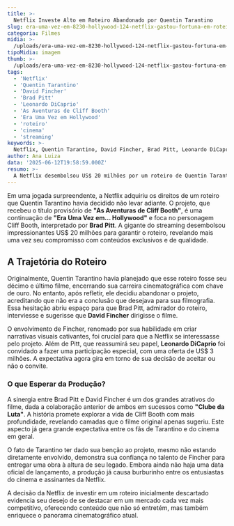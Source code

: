 ```yaml
---
title: >-
  Netflix Investe Alto em Roteiro Abandonado por Quentin Tarantino
slug: era-uma-vez-em-8230-hollywood-124-netflix-gastou-fortuna-em-roteiro-8220-descartado-8221-por-quentin-tarantino-diz-site
categoria: Filmes
midia: >-
  /uploads/era-uma-vez-em-8230-hollywood-124-netflix-gastou-fortuna-em-roteiro-8220-descartado-8221-por-quentin-tarantino-diz-site-thumb.webp
tipoMidia: imagem
thumb: >-
  /uploads/era-uma-vez-em-8230-hollywood-124-netflix-gastou-fortuna-em-roteiro-8220-descartado-8221-por-quentin-tarantino-diz-site-thumb.webp
tags:
  - 'Netflix'
  - 'Quentin Tarantino'
  - 'David Fincher'
  - 'Brad Pitt'
  - 'Leonardo DiCaprio'
  - 'As Aventuras de Cliff Booth'
  - 'Era Uma Vez em Hollywood'
  - 'roteiro'
  - 'cinema'
  - 'streaming'
keywords: >-
  Netflix, Quentin Tarantino, David Fincher, Brad Pitt, Leonardo DiCaprio, As Aventuras de Cliff Booth, Era Uma Vez em Hollywood, roteiro, cinema, streaming
author: Ana Luiza
data: '2025-06-12T19:58:59.000Z'
resumo: >-
  A Netflix desembolsou US$ 20 milhões por um roteiro de Quentin Tarantino que o cineasta havia descartado. A produção, provisoriamente intitulada 'As Aventuras de Cliff Booth', será dirigida por David Fincher.
---
```


Em uma jogada surpreendente, a Netflix adquiriu os direitos de um roteiro que Quentin Tarantino havia decidido não levar adiante. O projeto, que recebeu o título provisório de **"As Aventuras de Cliff Booth"**, é uma continuação de **"Era Uma Vez em... Hollywood"** e foca no personagem Cliff Booth, interpretado por **Brad Pitt**. A gigante do streaming desembolsou impressionantes US$ 20 milhões para garantir o roteiro, revelando mais uma vez seu compromisso com conteúdos exclusivos e de qualidade.

## A Trajetória do Roteiro

Originalmente, Quentin Tarantino havia planejado que esse roteiro fosse seu décimo e último filme, encerrando sua carreira cinematográfica com chave de ouro. No entanto, após refletir, ele decidiu abandonar o projeto, acreditando que não era a conclusão que desejava para sua filmografia. Essa hesitação abriu espaço para que Brad Pitt, admirador do roteiro, interviesse e sugerisse que **David Fincher** dirigisse o filme.

O envolvimento de Fincher, renomado por sua habilidade em criar narrativas visuais cativantes, foi crucial para que a Netflix se interessasse pelo projeto. Além de Pitt, que reassumirá seu papel, **Leonardo DiCaprio** foi convidado a fazer uma participação especial, com uma oferta de US$ 3 milhões. A expectativa agora gira em torno de sua decisão de aceitar ou não o convite.

### O que Esperar da Produção?

A sinergia entre Brad Pitt e David Fincher é um dos grandes atrativos do filme, dada a colaboração anterior de ambos em sucessos como **"Clube da Luta"**. A história promete explorar a vida de Cliff Booth com mais profundidade, revelando camadas que o filme original apenas sugeriu. Este aspecto já gera grande expectativa entre os fãs de Tarantino e do cinema em geral.

O fato de Tarantino ter dado sua benção ao projeto, mesmo não estando diretamente envolvido, demonstra sua confiança no talento de Fincher para entregar uma obra à altura de seu legado. Embora ainda não haja uma data oficial de lançamento, a produção já causa burburinho entre os entusiastas do cinema e assinantes da Netflix.

A decisão da Netflix de investir em um roteiro inicialmente descartado evidencia seu desejo de se destacar em um mercado cada vez mais competitivo, oferecendo conteúdo que não só entretém, mas também enriquece o panorama cinematográfico atual.

